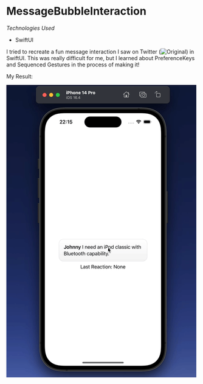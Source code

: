 # MessageBubbleInteraction

*Technologies Used*
- SwiftUI

I tried to recreate a fun message interaction I saw on Twitter (![Original](https://twitter.com/bnj/status/1683889898028437504)) in SwiftUI. This was really difficult for me, but I learned about PreferenceKeys and Sequenced Gestures in the process of making it! 

My Result:

![Mockup](https://github.com/achi113s/MessageBubbleInteraction/blob/main/ReadmeResources/messageInteraction.gif)